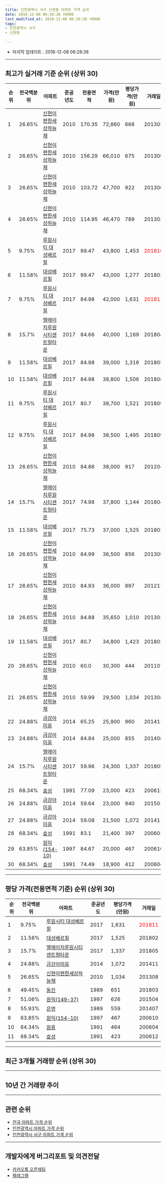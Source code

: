 ```yaml
---
title: 인천광역시 서구 신현동 아파트 가격 순위
date: 2018-12-08 06:28:38 +0900
last_modified_at: 2018-12-08 06:28:38 +0900
tags:
- 인천광역시 서구
- 신현동

---
```


* 마지막 업데이트 : 2018-12-08 06:28:38

---

## 최고가 실거래 기준 순위 (상위 30)


|순위|전국백분위|아파트|준공년도|전용면적|가격(만원)|평당가격(만원)|거래일|
|---|---|---|---|---|---|---|---|
|1|26.65%|[신현이편한세상하늘채](https://search.naver.com/search.naver?query=%EC%9D%B8%EC%B2%9C%EA%B4%91%EC%97%AD%EC%8B%9C+%EC%84%9C%EA%B5%AC+%EC%8B%A0%ED%98%84%EB%8F%99+%EC%8B%A0%ED%98%84%EC%9D%B4%ED%8E%B8%ED%95%9C%EC%84%B8%EC%83%81%ED%95%98%EB%8A%98%EC%B1%84)|2010|170.35|72,860|668|201303|
|2|26.65%|[신현이편한세상하늘채](https://search.naver.com/search.naver?query=%EC%9D%B8%EC%B2%9C%EA%B4%91%EC%97%AD%EC%8B%9C+%EC%84%9C%EA%B5%AC+%EC%8B%A0%ED%98%84%EB%8F%99+%EC%8B%A0%ED%98%84%EC%9D%B4%ED%8E%B8%ED%95%9C%EC%84%B8%EC%83%81%ED%95%98%EB%8A%98%EC%B1%84)|2010|156.29|66,010|675|201309|
|3|26.65%|[신현이편한세상하늘채](https://search.naver.com/search.naver?query=%EC%9D%B8%EC%B2%9C%EA%B4%91%EC%97%AD%EC%8B%9C+%EC%84%9C%EA%B5%AC+%EC%8B%A0%ED%98%84%EB%8F%99+%EC%8B%A0%ED%98%84%EC%9D%B4%ED%8E%B8%ED%95%9C%EC%84%B8%EC%83%81%ED%95%98%EB%8A%98%EC%B1%84)|2010|103.72|47,700|922|201306|
|4|26.65%|[신현이편한세상하늘채](https://search.naver.com/search.naver?query=%EC%9D%B8%EC%B2%9C%EA%B4%91%EC%97%AD%EC%8B%9C+%EC%84%9C%EA%B5%AC+%EC%8B%A0%ED%98%84%EB%8F%99+%EC%8B%A0%ED%98%84%EC%9D%B4%ED%8E%B8%ED%95%9C%EC%84%B8%EC%83%81%ED%95%98%EB%8A%98%EC%B1%84)|2010|114.95|46,470|789|201303|
|5|9.75%|[루원시티 대성베르힐](https://search.naver.com/search.naver?query=%EC%9D%B8%EC%B2%9C%EA%B4%91%EC%97%AD%EC%8B%9C+%EC%84%9C%EA%B5%AC+%EC%8B%A0%ED%98%84%EB%8F%99+%EB%A3%A8%EC%9B%90%EC%8B%9C%ED%8B%B0+%EB%8C%80%EC%84%B1%EB%B2%A0%EB%A5%B4%ED%9E%90)|2017|99.47|43,800|1,453|<span style="color:red">201810</span>|
|6|11.58%|[대성베르힐](https://search.naver.com/search.naver?query=%EC%9D%B8%EC%B2%9C%EA%B4%91%EC%97%AD%EC%8B%9C+%EC%84%9C%EA%B5%AC+%EC%8B%A0%ED%98%84%EB%8F%99+%EB%8C%80%EC%84%B1%EB%B2%A0%EB%A5%B4%ED%9E%90)|2017|99.47|43,000|1,277|201802|
|7|9.75%|[루원시티 대성베르힐](https://search.naver.com/search.naver?query=%EC%9D%B8%EC%B2%9C%EA%B4%91%EC%97%AD%EC%8B%9C+%EC%84%9C%EA%B5%AC+%EC%8B%A0%ED%98%84%EB%8F%99+%EB%A3%A8%EC%9B%90%EC%8B%9C%ED%8B%B0+%EB%8C%80%EC%84%B1%EB%B2%A0%EB%A5%B4%ED%9E%90)|2017|84.98|42,000|1,631|<span style="color:red">201811</span>|
|8|15.7%|[엘에이치루원시티센트럴타운](https://search.naver.com/search.naver?query=%EC%9D%B8%EC%B2%9C%EA%B4%91%EC%97%AD%EC%8B%9C+%EC%84%9C%EA%B5%AC+%EC%8B%A0%ED%98%84%EB%8F%99+%EC%97%98%EC%97%90%EC%9D%B4%EC%B9%98%EB%A3%A8%EC%9B%90%EC%8B%9C%ED%8B%B0%EC%84%BC%ED%8A%B8%EB%9F%B4%ED%83%80%EC%9A%B4)|2017|84.66|40,000|1,169|201804|
|9|11.58%|[대성베르힐](https://search.naver.com/search.naver?query=%EC%9D%B8%EC%B2%9C%EA%B4%91%EC%97%AD%EC%8B%9C+%EC%84%9C%EA%B5%AC+%EC%8B%A0%ED%98%84%EB%8F%99+%EB%8C%80%EC%84%B1%EB%B2%A0%EB%A5%B4%ED%9E%90)|2017|84.98|39,000|1,316|201805|
|10|11.58%|[대성베르힐](https://search.naver.com/search.naver?query=%EC%9D%B8%EC%B2%9C%EA%B4%91%EC%97%AD%EC%8B%9C+%EC%84%9C%EA%B5%AC+%EC%8B%A0%ED%98%84%EB%8F%99+%EB%8C%80%EC%84%B1%EB%B2%A0%EB%A5%B4%ED%9E%90)|2017|84.98|38,800|1,506|201808|
|11|9.75%|[루원시티 대성베르힐](https://search.naver.com/search.naver?query=%EC%9D%B8%EC%B2%9C%EA%B4%91%EC%97%AD%EC%8B%9C+%EC%84%9C%EA%B5%AC+%EC%8B%A0%ED%98%84%EB%8F%99+%EB%A3%A8%EC%9B%90%EC%8B%9C%ED%8B%B0+%EB%8C%80%EC%84%B1%EB%B2%A0%EB%A5%B4%ED%9E%90)|2017|80.7|38,700|1,521|201809|
|12|9.75%|[루원시티 대성베르힐](https://search.naver.com/search.naver?query=%EC%9D%B8%EC%B2%9C%EA%B4%91%EC%97%AD%EC%8B%9C+%EC%84%9C%EA%B5%AC+%EC%8B%A0%ED%98%84%EB%8F%99+%EB%A3%A8%EC%9B%90%EC%8B%9C%ED%8B%B0+%EB%8C%80%EC%84%B1%EB%B2%A0%EB%A5%B4%ED%9E%90)|2017|84.98|38,500|1,495|201809|
|13|26.65%|[신현이편한세상하늘채](https://search.naver.com/search.naver?query=%EC%9D%B8%EC%B2%9C%EA%B4%91%EC%97%AD%EC%8B%9C+%EC%84%9C%EA%B5%AC+%EC%8B%A0%ED%98%84%EB%8F%99+%EC%8B%A0%ED%98%84%EC%9D%B4%ED%8E%B8%ED%95%9C%EC%84%B8%EC%83%81%ED%95%98%EB%8A%98%EC%B1%84)|2010|84.86|38,000|917|201204|
|14|15.7%|[엘에이치루원시티센트럴타운](https://search.naver.com/search.naver?query=%EC%9D%B8%EC%B2%9C%EA%B4%91%EC%97%AD%EC%8B%9C+%EC%84%9C%EA%B5%AC+%EC%8B%A0%ED%98%84%EB%8F%99+%EC%97%98%EC%97%90%EC%9D%B4%EC%B9%98%EB%A3%A8%EC%9B%90%EC%8B%9C%ED%8B%B0%EC%84%BC%ED%8A%B8%EB%9F%B4%ED%83%80%EC%9A%B4)|2017|74.98|37,800|1,144|201804|
|15|11.58%|[대성베르힐](https://search.naver.com/search.naver?query=%EC%9D%B8%EC%B2%9C%EA%B4%91%EC%97%AD%EC%8B%9C+%EC%84%9C%EA%B5%AC+%EC%8B%A0%ED%98%84%EB%8F%99+%EB%8C%80%EC%84%B1%EB%B2%A0%EB%A5%B4%ED%9E%90)|2017|75.73|37,000|1,525|201802|
|16|26.65%|[신현이편한세상하늘채](https://search.naver.com/search.naver?query=%EC%9D%B8%EC%B2%9C%EA%B4%91%EC%97%AD%EC%8B%9C+%EC%84%9C%EA%B5%AC+%EC%8B%A0%ED%98%84%EB%8F%99+%EC%8B%A0%ED%98%84%EC%9D%B4%ED%8E%B8%ED%95%9C%EC%84%B8%EC%83%81%ED%95%98%EB%8A%98%EC%B1%84)|2010|84.99|36,500|856|201309|
|17|26.65%|[신현이편한세상하늘채](https://search.naver.com/search.naver?query=%EC%9D%B8%EC%B2%9C%EA%B4%91%EC%97%AD%EC%8B%9C+%EC%84%9C%EA%B5%AC+%EC%8B%A0%ED%98%84%EB%8F%99+%EC%8B%A0%ED%98%84%EC%9D%B4%ED%8E%B8%ED%95%9C%EC%84%B8%EC%83%81%ED%95%98%EB%8A%98%EC%B1%84)|2010|84.93|36,000|897|201211|
|18|26.65%|[신현이편한세상하늘채](https://search.naver.com/search.naver?query=%EC%9D%B8%EC%B2%9C%EA%B4%91%EC%97%AD%EC%8B%9C+%EC%84%9C%EA%B5%AC+%EC%8B%A0%ED%98%84%EB%8F%99+%EC%8B%A0%ED%98%84%EC%9D%B4%ED%8E%B8%ED%95%9C%EC%84%B8%EC%83%81%ED%95%98%EB%8A%98%EC%B1%84)|2010|84.88|35,650|1,010|201302|
|19|11.58%|[대성베르힐](https://search.naver.com/search.naver?query=%EC%9D%B8%EC%B2%9C%EA%B4%91%EC%97%AD%EC%8B%9C+%EC%84%9C%EA%B5%AC+%EC%8B%A0%ED%98%84%EB%8F%99+%EB%8C%80%EC%84%B1%EB%B2%A0%EB%A5%B4%ED%9E%90)|2017|80.7|34,800|1,423|201802|
|20|26.65%|[신현이편한세상하늘채](https://search.naver.com/search.naver?query=%EC%9D%B8%EC%B2%9C%EA%B4%91%EC%97%AD%EC%8B%9C+%EC%84%9C%EA%B5%AC+%EC%8B%A0%ED%98%84%EB%8F%99+%EC%8B%A0%ED%98%84%EC%9D%B4%ED%8E%B8%ED%95%9C%EC%84%B8%EC%83%81%ED%95%98%EB%8A%98%EC%B1%84)|2010|60.0|30,300|444|201107|
|21|26.65%|[신현이편한세상하늘채](https://search.naver.com/search.naver?query=%EC%9D%B8%EC%B2%9C%EA%B4%91%EC%97%AD%EC%8B%9C+%EC%84%9C%EA%B5%AC+%EC%8B%A0%ED%98%84%EB%8F%99+%EC%8B%A0%ED%98%84%EC%9D%B4%ED%8E%B8%ED%95%9C%EC%84%B8%EC%83%81%ED%95%98%EB%8A%98%EC%B1%84)|2010|59.99|29,500|1,034|201308|
|22|24.88%|[금강아미움](https://search.naver.com/search.naver?query=%EC%9D%B8%EC%B2%9C%EA%B4%91%EC%97%AD%EC%8B%9C+%EC%84%9C%EA%B5%AC+%EC%8B%A0%ED%98%84%EB%8F%99+%EA%B8%88%EA%B0%95%EC%95%84%EB%AF%B8%EC%9B%80)|2014|65.25|25,900|960|201411|
|23|24.88%|[금강아미움](https://search.naver.com/search.naver?query=%EC%9D%B8%EC%B2%9C%EA%B4%91%EC%97%AD%EC%8B%9C+%EC%84%9C%EA%B5%AC+%EC%8B%A0%ED%98%84%EB%8F%99+%EA%B8%88%EA%B0%95%EC%95%84%EB%AF%B8%EC%9B%80)|2014|84.84|25,000|855|201408|
|24|15.7%|[엘에이치루원시티센트럴타운](https://search.naver.com/search.naver?query=%EC%9D%B8%EC%B2%9C%EA%B4%91%EC%97%AD%EC%8B%9C+%EC%84%9C%EA%B5%AC+%EC%8B%A0%ED%98%84%EB%8F%99+%EC%97%98%EC%97%90%EC%9D%B4%EC%B9%98%EB%A3%A8%EC%9B%90%EC%8B%9C%ED%8B%B0%EC%84%BC%ED%8A%B8%EB%9F%B4%ED%83%80%EC%9A%B4)|2017|59.96|24,300|1,337|201805|
|25|68.34%|[효성](https://search.naver.com/search.naver?query=%EC%9D%B8%EC%B2%9C%EA%B4%91%EC%97%AD%EC%8B%9C+%EC%84%9C%EA%B5%AC+%EC%8B%A0%ED%98%84%EB%8F%99+%ED%9A%A8%EC%84%B1)|1991|77.09|23,000|423|200612|
|26|24.88%|[금강아미움](https://search.naver.com/search.naver?query=%EC%9D%B8%EC%B2%9C%EA%B4%91%EC%97%AD%EC%8B%9C+%EC%84%9C%EA%B5%AC+%EC%8B%A0%ED%98%84%EB%8F%99+%EA%B8%88%EA%B0%95%EC%95%84%EB%AF%B8%EC%9B%80)|2014|59.64|23,000|940|201501|
|27|24.88%|[금강아미움](https://search.naver.com/search.naver?query=%EC%9D%B8%EC%B2%9C%EA%B4%91%EC%97%AD%EC%8B%9C+%EC%84%9C%EA%B5%AC+%EC%8B%A0%ED%98%84%EB%8F%99+%EA%B8%88%EA%B0%95%EC%95%84%EB%AF%B8%EC%9B%80)|2014|59.08|21,500|1,072|201411|
|28|68.34%|[효성](https://search.naver.com/search.naver?query=%EC%9D%B8%EC%B2%9C%EA%B4%91%EC%97%AD%EC%8B%9C+%EC%84%9C%EA%B5%AC+%EC%8B%A0%ED%98%84%EB%8F%99+%ED%9A%A8%EC%84%B1)|1991|83.1|21,400|397|200601|
|29|63.85%|[원익(154-10)](https://search.naver.com/search.naver?query=%EC%9D%B8%EC%B2%9C%EA%B4%91%EC%97%AD%EC%8B%9C+%EC%84%9C%EA%B5%AC+%EC%8B%A0%ED%98%84%EB%8F%99+%EC%9B%90%EC%9D%B5%28154-10%29)|1997|84.67|20,000|467|200610|
|30|68.34%|[효성](https://search.naver.com/search.naver?query=%EC%9D%B8%EC%B2%9C%EA%B4%91%EC%97%AD%EC%8B%9C+%EC%84%9C%EA%B5%AC+%EC%8B%A0%ED%98%84%EB%8F%99+%ED%9A%A8%EC%84%B1)|1991|74.49|18,900|412|200604|


---

## 평당 가격(전용면적 기준) 순위 (상위 30)


|순위|전국백분위|아파트|준공년도|평당가격(만원)|거래일|
|---|---|---|---|---|---|
|1|9.75%|[루원시티 대성베르힐](https://search.naver.com/search.naver?query=%EC%9D%B8%EC%B2%9C%EA%B4%91%EC%97%AD%EC%8B%9C+%EC%84%9C%EA%B5%AC+%EC%8B%A0%ED%98%84%EB%8F%99+%EB%A3%A8%EC%9B%90%EC%8B%9C%ED%8B%B0+%EB%8C%80%EC%84%B1%EB%B2%A0%EB%A5%B4%ED%9E%90)|2017|1,631|<span style="color:red">201811</span>|
|2|11.58%|[대성베르힐](https://search.naver.com/search.naver?query=%EC%9D%B8%EC%B2%9C%EA%B4%91%EC%97%AD%EC%8B%9C+%EC%84%9C%EA%B5%AC+%EC%8B%A0%ED%98%84%EB%8F%99+%EB%8C%80%EC%84%B1%EB%B2%A0%EB%A5%B4%ED%9E%90)|2017|1,525|201802|
|3|15.7%|[엘에이치루원시티센트럴타운](https://search.naver.com/search.naver?query=%EC%9D%B8%EC%B2%9C%EA%B4%91%EC%97%AD%EC%8B%9C+%EC%84%9C%EA%B5%AC+%EC%8B%A0%ED%98%84%EB%8F%99+%EC%97%98%EC%97%90%EC%9D%B4%EC%B9%98%EB%A3%A8%EC%9B%90%EC%8B%9C%ED%8B%B0%EC%84%BC%ED%8A%B8%EB%9F%B4%ED%83%80%EC%9A%B4)|2017|1,337|201805|
|4|24.88%|[금강아미움](https://search.naver.com/search.naver?query=%EC%9D%B8%EC%B2%9C%EA%B4%91%EC%97%AD%EC%8B%9C+%EC%84%9C%EA%B5%AC+%EC%8B%A0%ED%98%84%EB%8F%99+%EA%B8%88%EA%B0%95%EC%95%84%EB%AF%B8%EC%9B%80)|2014|1,072|201411|
|5|26.65%|[신현이편한세상하늘채](https://search.naver.com/search.naver?query=%EC%9D%B8%EC%B2%9C%EA%B4%91%EC%97%AD%EC%8B%9C+%EC%84%9C%EA%B5%AC+%EC%8B%A0%ED%98%84%EB%8F%99+%EC%8B%A0%ED%98%84%EC%9D%B4%ED%8E%B8%ED%95%9C%EC%84%B8%EC%83%81%ED%95%98%EB%8A%98%EC%B1%84)|2010|1,034|201308|
|6|49.45%|[동진](https://search.naver.com/search.naver?query=%EC%9D%B8%EC%B2%9C%EA%B4%91%EC%97%AD%EC%8B%9C+%EC%84%9C%EA%B5%AC+%EC%8B%A0%ED%98%84%EB%8F%99+%EB%8F%99%EC%A7%84)|1989|651|201803|
|7|51.06%|[원익(149-37)](https://search.naver.com/search.naver?query=%EC%9D%B8%EC%B2%9C%EA%B4%91%EC%97%AD%EC%8B%9C+%EC%84%9C%EA%B5%AC+%EC%8B%A0%ED%98%84%EB%8F%99+%EC%9B%90%EC%9D%B5%28149-37%29)|1997|626|201504|
|8|55.93%|[은영](https://search.naver.com/search.naver?query=%EC%9D%B8%EC%B2%9C%EA%B4%91%EC%97%AD%EC%8B%9C+%EC%84%9C%EA%B5%AC+%EC%8B%A0%ED%98%84%EB%8F%99+%EC%9D%80%EC%98%81)|1989|559|201407|
|9|63.85%|[원익(154-10)](https://search.naver.com/search.naver?query=%EC%9D%B8%EC%B2%9C%EA%B4%91%EC%97%AD%EC%8B%9C+%EC%84%9C%EA%B5%AC+%EC%8B%A0%ED%98%84%EB%8F%99+%EC%9B%90%EC%9D%B5%28154-10%29)|1997|467|200610|
|10|64.34%|[원흥](https://search.naver.com/search.naver?query=%EC%9D%B8%EC%B2%9C%EA%B4%91%EC%97%AD%EC%8B%9C+%EC%84%9C%EA%B5%AC+%EC%8B%A0%ED%98%84%EB%8F%99+%EC%9B%90%ED%9D%A5)|1991|464|200604|
|11|68.34%|[효성](https://search.naver.com/search.naver?query=%EC%9D%B8%EC%B2%9C%EA%B4%91%EC%97%AD%EC%8B%9C+%EC%84%9C%EA%B5%AC+%EC%8B%A0%ED%98%84%EB%8F%99+%ED%9A%A8%EC%84%B1)|1991|423|200612|


---

## 최근 3개월 거래량 순위 (상위 30)


<div style="width:100%;">
    <canvas id="deal_count_ranking" height="250"></canvas>
</div>


<script>
new Chart(document.getElementById("deal_count_ranking"), {
    type: 'horizontalBar',
    data: {
        labels: ['신현이편한세상하늘채', '효성', '엘에이치루원시티센트럴타운', '동진', '루원시티 대성베르힐', '원흥', '은영'],
        datasets: [{
            label: '실거래 수',
            data: [21, 3, 3, 2, 2, 1, 1],
            borderColor: "rgba(255, 0, 128, 1)",
            backgroundColor: "rgba(255, 0, 128, 0.5)",
            fill: false,
        }]
    },
    options: {
        responsive: true,
        title: {
            display: true,
            text: '최근 3개월 거래량 순위'
        },
        tooltips: {
            mode: 'index',
            intersect: false,
            callbacks: {
                title: function(tooltipItems, data) {
                    return "실거래 수:";
                },
                label: function(tooltipItem, data) {
                    return data.labels[tooltipItem.index] + ": " + tooltipItem.xLabel;
                }
            }
        },
        hover: {
            mode: 'nearest',
            intersect: true
        },
        scales: {
            xAxes: [{
                display: true,
                scaleLabel: {
                    display: true,
                    labelString: '실거래 수'
                },
                ticks: {
                    suggestedMin: 0,
                }
            }],
            yAxes: [{
                display: true,
                ticks: {
                    autoSkip: false,
                    callback: function(value, index, values) {
                        if (value.length > 15)
                            return value.substr(0, 13) + "...";
                        else
                            return value;
                    }
                },
                scaleLabel: {
                    display: false,
                }
            }]
        }
    }
});

</script>


---

## 10년 간 거래량 추이


<div style="width:100%;">
    <canvas id="deal_progress" height="250"></canvas>
</div>

<script>
new Chart(document.getElementById("deal_progress"), {
    type: 'line',
    data: {
        labels: ['200812','200901','200902','200903','200904','200905','200906','200907','200908','200909','200910','200911','200912','201001','201002','201003','201004','201005','201006','201007','201008','201009','201010','201011','201012','201101','201102','201103','201104','201105','201106','201107','201108','201109','201110','201111','201112','201201','201202','201203','201204','201205','201206','201207','201208','201209','201210','201211','201212','201301','201302','201303','201304','201305','201306','201307','201308','201309','201310','201311','201312','201401','201402','201403','201404','201405','201406','201407','201408','201409','201410','201411','201412','201501','201502','201503','201504','201505','201506','201507','201508','201509','201510','201511','201512','201601','201602','201603','201604','201605','201606','201607','201608','201609','201610','201611','201612','201701','201702','201703','201704','201705','201706','201707','201708','201709','201710','201711','201712','201801','201802','201803','201804','201805','201806','201807','201808','201809','201810','201811','201812'],
        datasets: [{
            label: '실거래 수',
            pointRadius: 1,
            data: [1, 2, 4, 1, 3, 4, 3, 7, 8, 7, 7, 2, 1, 3, 5, 18, 24, 11, 13, 6, 12, 17, 35, 45, 33, 18, 14, 28, 7, 15, 12, 22, 29, 23, 15, 22, 8, 10, 14, 15, 9, 9, 12, 9, 12, 17, 14, 10, 7, 11, 9, 21, 28, 24, 16, 16, 13, 19, 26, 17, 12, 19, 20, 37, 17, 19, 18, 22, 22, 20, 22, 28, 11, 24, 27, 37, 35, 28, 26, 27, 29, 25, 21, 18, 7, 10, 15, 15, 22, 37, 27, 23, 37, 29, 39, 20, 26, 14, 15, 28, 26, 34, 26, 31, 25, 37, 25, 15, 18, 24, 33, 31, 22, 20, 35, 38, 43, 39, 24, 8, 1],
            borderColor: "rgba(255, 201, 14, 1)",
            backgroundColor: "rgba(255, 201, 14, 0.5)",
            fill: true,
        }]
    },
    options: {
        responsive: true,
        title: {
            display: true,
            text: '10년간 거래량 추이'
        },
        tooltips: {
            mode: 'index',
            intersect: false,
        },
        hover: {
            mode: 'nearest',
            intersect: true
        },
        scales: {
            xAxes: [{
                display: true,
                scaleLabel: {
                    display: true,
                    labelString: '년/월'
                }
            }],
            yAxes: [{
                display: true,
                ticks: {
                    suggestedMin: 0,
                },
                scaleLabel: {
                    display: true,
                    labelString: '실거래 수'
                }
            }]
        }
    }
});

</script>


---

## 관련 순위

- [전국 아파트 가격 순위](https://inasie.github.io/apt-ranking/전국)
- [인천광역시 아파트 가격 순위](https://inasie.github.io/apt-ranking/인천광역시)
- [인천광역시 서구 아파트 가격 순위](https://inasie.github.io/apt-ranking/인천광역시-서구)


---

## 개발자에게 버그리포트 및 의견전달

- [카카오톡 오픈채팅](https://open.kakao.com/o/gLJUAP4)
- [텔레그램](https://t.me/inasie)

